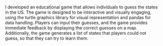 I developed an educational game that allows individuals to guess the states in the US. The game is designed to be interactive and visually engaging, using the turtle graphics library for visual representation and pandas for data handling. Players can input their guesses, and the game provides immediate feedback by displaying the correct guesses on a map. Additionally, the game generates a list of states that players could not guess, so that they can try to learn them.
